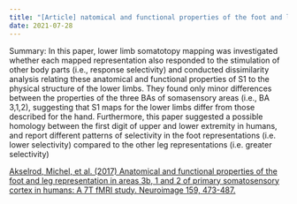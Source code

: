 ```yaml
---
title: "[Article] natomical and functional properties of the foot and leg representation in areas 3b, 1 and 2 of primary somatosensory cortex in humans: A 7T fMRI study"
date: 2021-07-28 
---
```



Summary: In this paper, lower limb somatotopy mapping was investigated whether each mapped representation also responded to the stimulation of other body parts 
(i.e., response selectivity) and conducted dissimilarity analysis relating these anatomical and functional properties of S1 to the physical structure of 
the lower limbs. They found only minor differences between the properties of the three BAs of somasensory areas (i.e., BA 3,1,2), suggesting that S1 maps for the lower limbs differ from those described for the hand. Furthermore, this paper suggested a possible homology between the first digit of upper and lower extremity in humans, and report different patterns of selectivity in the foot representations (i.e. lower selectivity) compared to the other leg representations (i.e. greater selectivity)

<!-- ![Image](https://media.springernature.com/full/springer-static/image/art%3A10.1038%2Fs41593-020-0641-7/MediaObjects/41593_2020_641_Fig2_HTML.png#50) -->

[Akselrod, Michel, et al. (2017) Anatomical and functional properties of the foot and leg representation in areas 3b, 1 and 2 of primary somatosensory cortex in humans: A 7T fMRI study. Neuroimage 159, 473-487.
](https://www.sciencedirect.com/science/article/pii/S1053811917304901) <br/>

